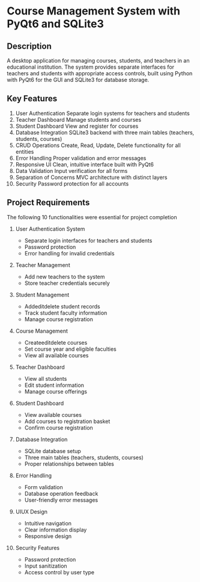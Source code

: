 # Course Management System with PyQt6 and SQLite3

## Description
A desktop application for managing courses, students, and teachers in an educational institution. The system provides separate interfaces for teachers and students with appropriate access controls, built using Python with PyQt6 for the GUI and SQLite3 for database storage.

## Key Features
1. User Authentication Separate login systems for teachers and students
2. Teacher Dashboard Manage students and courses
3. Student Dashboard View and register for courses
4. Database Integration SQLite3 backend with three main tables (teachers, students, courses)
5. CRUD Operations Create, Read, Update, Delete functionality for all entities
6. Error Handling Proper validation and error messages
7. Responsive UI Clean, intuitive interface built with PyQt6
8. Data Validation Input verification for all forms
9. Separation of Concerns MVC architecture with distinct layers
10. Security Password protection for all accounts

## Project Requirements
The following 10 functionalities were essential for project completion

1. User Authentication System
   - Separate login interfaces for teachers and students
   - Password protection
   - Error handling for invalid credentials

2. Teacher Management
   - Add new teachers to the system
   - Store teacher credentials securely

3. Student Management
   - Addeditdelete student records
   - Track student faculty information
   - Manage course registration

4. Course Management
   - Createeditdelete courses
   - Set course year and eligible faculties
   - View all available courses

5. Teacher Dashboard
   - View all students
   - Edit student information
   - Manage course offerings

6. Student Dashboard
   - View available courses
   - Add courses to registration basket
   - Confirm course registration

7. Database Integration
   - SQLite database setup
   - Three main tables (teachers, students, courses)
   - Proper relationships between tables

8. Error Handling
   - Form validation
   - Database operation feedback
   - User-friendly error messages

9. UIUX Design
   - Intuitive navigation
   - Clear information display
   - Responsive design

10. Security Features
    - Password protection
    - Input sanitization
    - Access control by user type
